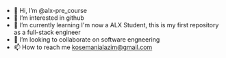 - 👋 Hi, I’m @alx-pre_course
- 👀 I’m interested in github
- 🌱 I’m currently learning I'm now a ALX Student, this is my first repository as a full-stack engineer
- 💞️ I’m looking to collaborate on software engneering
- 📫 How to reach me kosemanialazim@gmail.com

<!---
Kosemani001/Kosemani001 is a ✨ special ✨ repository because its `README.md` (this file) appears on your GitHub profile.
You can click the Preview link to take a look at your changes.
--->
